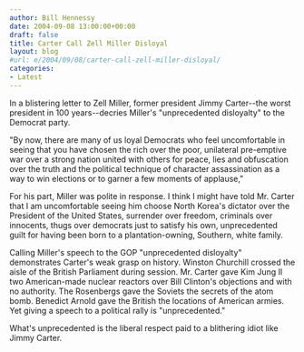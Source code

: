 ```yaml
---
author: Bill Hennessy
date: 2004-09-08 13:00:00+00:00
draft: false
title: Carter Call Zell Miller Disloyal
layout: blog
#url: e/2004/09/08/carter-call-zell-miller-disloyal/
categories:
- Latest
---
```


In a blistering letter to Zell Miller, former president Jimmy Carter--the worst president in 100 years--decries Miller's "unprecedented disloyalty" to the Democrat party.

"By now, there are many of us loyal Democrats who feel uncomfortable in seeing that you have chosen the rich over the poor, unilateral pre-emptive war over a strong nation united with others for peace, lies and obfuscation over the truth and the political technique of character assassination as a way to win elections or to garner a few moments of applause," 

For his part, Miller was polite in response. I think I might have told Mr. Carter that I am uncomfortable seeing him choose North Korea's dictator over the President of the United States, surrender over freedom, criminals over innocents, thugs over democrats just to satisfy his own, unprecedented guilt for having been born to a plantation-owning, Southern, white family.

Calling Miller's speech to the GOP "unprecedented disloyalty" demonstrates Carter's weak grasp on history. Winston Churchill crossed the aisle of the British Parliament during session. Mr. Carter gave Kim Jung Il two American-made nuclear reactors over Bill Clinton's objections and with no authority. The Rosenbergs gave the Soviets the secrets of the atom bomb. Benedict Arnold gave the British the locations of American armies. Yet giving a speech to a political rally is "unprecedented."

What's unprecedented is the liberal respect paid to a blithering idiot like Jimmy Carter.

